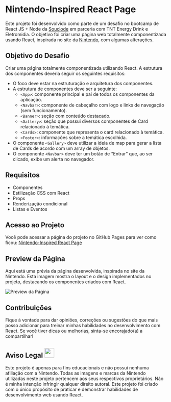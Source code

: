 # Nintendo-Inspired React Page

Este projeto foi desenvolvido como parte de um desafio no bootcamp de React JS + Node da [Souclode](https://soulcode.com/) em parceria com TNT Energy Drink e Eletromidia. O objetivo foi criar uma página web totalmente componentizada usando React, inspirada no site da [Nintendo](https://www.nintendo.com/pt-br/), com algumas alterações.

## Objetivo do Desafio

Criar uma página totalmente componentizada utilizando React. A estrutura dos componentes deveria seguir os seguintes requisitos:

- O foco deve estar na estruturação e arquitetura dos componentes.
- A estrutura de componentes deve ser a seguinte:
  - `<App>`: componente principal e pai de todos os componentes da aplicação.
  - `<Navbar>`: componente de cabeçalho com logo e links de navegação (sem funcionamento).
  - `<Banner>`: seção com conteúdo destacado.
  - `<Gallery>`: seção que possui diversos componentes de Card relacionado à temática.
  - `<Cards>`: componente que representa o card relacionado à temática.
  - `<Footer>`: informações sobre a temática escolhida.
- O componente `<Gallery>` deve utilizar a ideia de map para gerar a lista de Cards de acordo com um array de objetos.
- O componente `<Navbar>` deve ter um botão de “Entrar” que, ao ser clicado, exibe um alerta no navegador.

## Requisitos

- Componentes
- Estilização CSS com React
- Props
- Renderização condicional
- Listas e Eventos

## Acesso ao Projeto

Você pode acessar a página do projeto no GitHub Pages para ver como ficou: [Nintendo-Inspired React Page](https://t4rum.github.io/nintendo-inspired-react-page/#)

## Preview da Página

Aqui está uma prévia da página desenvolvida, inspirada no site da Nintendo. Esta imagem mostra o layout e o design implementados no projeto, destacando os componentes criados com React.

![Preview da Página](public/Preview.png)

## Contribuições

Fique à vontade para dar opiniões, correções ou sugestões do que mais posso adicionar para treinar minhas habilidades no desenvolvimento com React. Se você tiver dicas ou melhorias, sinta-se encorajado(a) a compartilhar!


## Aviso Legal <img src="https://github.com/T4RUM/nintendo-inspired-react-page/assets/71726125/45aeb698-d8cd-490d-9899-fe64e301b476" height="30px"> 

Este projeto é apenas para fins educacionais e não possui nenhuma afiliação com a Nintendo. Todas as imagens e marcas da Nintendo utilizadas neste projeto pertencem aos seus respectivos proprietários. Não é minha intenção infringir qualquer direito autoral. Este projeto foi criado com o único propósito de praticar e demonstrar habilidades de desenvolvimento web usando React.
